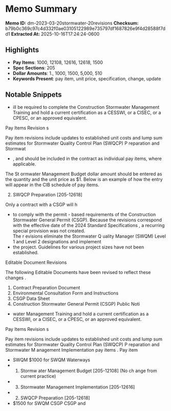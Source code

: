 # Memo Summary

**Memo ID:** dm-2023-03-20stormwater-20revisions
**Checksum:** b79b0c369c97c4d332f0ae03105122989e735797df1687826e9f4d28588f7dd1
**Extracted At:** 2025-10-16T17:24:24-0600

## Highlights
- **Pay Items**: 1000, 12108, 12616, 12618, 1500
- **Spec Sections**: 205
- **Dollar Amounts**: 1., 1000, 1500, 5,000, 510
- **Keywords Present**: pay item, unit price, specification, change, update

## Notable Snippets
- ill be 
required to complete the Construction Stormwater Management Training and hold a current 
certification as a CESSWI, or a CISEC, or a CPESC, or an approved equivalent. 
 
 
Pay Items Revision s 
 
Pay item revisions include updates to established unit  costs and  lump sum estimates for Stormwater Quality 
Control Plan (SWQCP) P reparation and Stormwat
- , and should be included in the contract as individual pay items, 
where applicable.   
 
The St ormwater Management Budget dollar amount should be entered as the quantity and the unit price as 
$1.  Below is an example of how the entry will appear in the CIB schedule of pay items.    
 
2. SWQCP Preparation [205-12618]  
 
Only a contract with a CSGP will h
- to comply with the permit -
based requirements of the Construction Stormwater General Permit (CSGP). Because the revisions 
correspond with the effective date of the 2024 Standard Specifications , a recurring special provision was not 
created.  
The r
evisions eliminate the Stormwater Q uality Manager (SWQM) Level 1 and Level 2  designations and 
implement
- the project.  Guidelines for various project sizes have not been established. 
 
Editable Document Revisions 
 
The following Editable Documents have been revised to reflect these changes . 
1. Contract Preparation Document  
2. Environmental Consultation Form and Instructions 
3. CSGP Data Sheet  
4. Construction Stormwater General Permit (CSGP) Public Noti
- water Management Training and hold a current 
certification as a CESSWI, or a CISEC, or a CPESC, or an approved equivalent. 
 
 
Pay Items Revision s 
 
Pay item revisions include updates to established unit  costs and  lump sum estimates for Stormwater Quality 
Control Plan (SWQCP) P reparation and Stormwater M anagement Implementation  pay items . Pay item
- SWQM  $1000 for SWQM Waterways
- 1. Stormw ater  Management Budget [205-12108] (No ch ange from current practice)
- 3. Stormwater Management Implementation  [205-12616]
- 2. SWQCP Preparation [205-12618]
- $1500 for SWQM CSGP  CSGP and